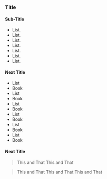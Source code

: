 ### Title
#### Sub-Title

* List.
* List.
* List.
* List.
* List.
* List.
* List.

#### Next Title

* List
* Book
* List
* Book
* List
* Book
* List
* Book
* List
* Book
* List
* Book

#### Next Title

> This
 and
 That
 This
 and
 That

> This
> and
> That
> This
> and
> That
> This
> and
> That

